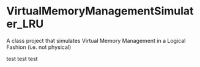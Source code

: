 VirtualMemoryManagementSimulater_LRU
====================================

A class project that simulates Virtual Memory Management in a Logical Fashion (i.e. not physical)

test test test
